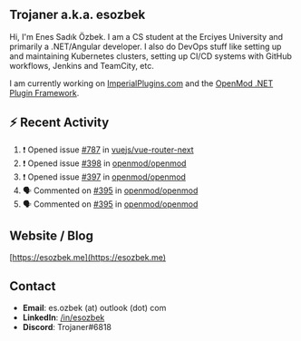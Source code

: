 ##  Trojaner a.k.a. esozbek
Hi, I'm Enes Sadık Özbek. I am a CS student at the Erciyes University and primarily a .NET/Angular developer. I also do DevOps stuff like setting up and maintaining Kubernetes clusters, setting up CI/CD systems with GitHub workflows, Jenkins and TeamCity, etc.

I am currently working on [ImperialPlugins.com](https://imperialplugins.com) and the [OpenMod .NET Plugin Framework](https://github.com/openmod/openmod). 

## :zap: Recent Activity

<!--START_SECTION:activity-->
1. ❗️ Opened issue [#787](https://github.com/vuejs/vue-router-next/issues/787) in [vuejs/vue-router-next](https://github.com/vuejs/vue-router-next)
2. ❗️ Opened issue [#398](https://github.com/openmod/openmod/issues/398) in [openmod/openmod](https://github.com/openmod/openmod)
3. ❗️ Opened issue [#397](https://github.com/openmod/openmod/issues/397) in [openmod/openmod](https://github.com/openmod/openmod)
4. 🗣 Commented on [#395](https://github.com/openmod/openmod/issues/395) in [openmod/openmod](https://github.com/openmod/openmod)
5. 🗣 Commented on [#395](https://github.com/openmod/openmod/issues/395) in [openmod/openmod](https://github.com/openmod/openmod)
<!--END_SECTION:activity-->

## Website / Blog
[https://esozbek.me](https://esozbek.me)

## Contact
- **Email**: es.ozbek (at) outlook (dot) com
- **LinkedIn**: [/in/esozbek](https://linkedin.com/in/esozbek)
- **Discord**: Trojaner#6818
